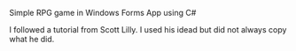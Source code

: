 Simple RPG game in Windows Forms App using C#

I followed a tutorial from Scott Lilly. I used his idead but did not always copy what he did.

